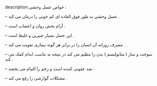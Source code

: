 description:خواص عسل وحشی :

– عسل وحشی به طور فوق العاده ای کم خونی را درمان می کند .
<!--more-->
– آرام بخش روان و اعصاب است .

– این عسل بسیار شیرین و غلیط است .

– مصرف روزانه آن انسان را در برابر هر گونه بیماری تقویت می کند .

– سوخت و ساز ( متابولیسم ) بدن را تنظیم می کند در نتیجه به تناسب اندام کمک می کند .

– ضد عفونی کننده است و زخم را التیام می بخشد .

– مشکلات گوارشی را رفع می کند .